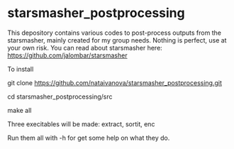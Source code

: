 # starsmasher_postprocessing
This depository contains various codes to post-process outputs from the starsmasher, mainly created for my group needs.
Nothing is perfect, use at your own risk. You can read about starsmasher here: https://github.com/jalombar/starsmasher


To install

git clone https://github.com/nataivanova/starsmasher_postprocessing.git

cd starsmasher_postprocessing/src

make all

Three execitables will be made: extract, sortit, enc

Run them all with -h for get some help on what they do.

